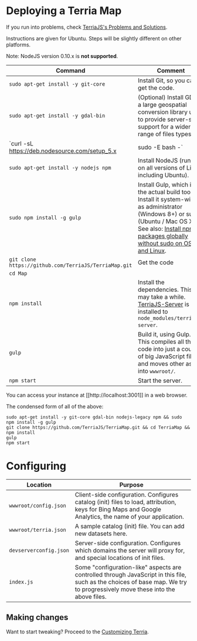 # Deploying a Terria Map

If you run into problems, check [TerriaJS's Problems and Solutions](https://github.com/TerriaJS/terriajs/wiki/Problems-and-Solutions).

Instructions are given for Ubuntu. Steps will be slightly different on other platforms.

Note: NodeJS version 0.10.x is **not supported**.

Command | Comment
--------|--------
`sudo apt-get install -y git-core`|Install Git, so you can get the code.
`sudo apt-get install -y gdal-bin`|(Optional) Install GDAL, a large geospatial conversion library used to provide server-side support for a wider range of files types.
`curl -sL https://deb.nodesource.com/setup_5.x | sudo -E bash -` | (Required for Ubuntu) Prepare to install NodeJS, used to build Terria. The default NodeJS available with Ubuntu 14.04 is too old. On Windows, download and install the MSI from the npm web site. On Mac OS X, install it via Homebrew.
`sudo apt-get install -y nodejs npm` | Install NodeJS (run this on all versions of Linux, including Ubuntu).
`sudo npm install -g gulp`| Install Gulp, which is the actual build tool. Install it system-wide, as administrator (Windows 8+) or sudo (Ubuntu / Mac OS X). See also: [Install npm packages globally without sudo on OS X and Linux](https://github.com/sindresorhus/guides/blob/master/npm-global-without-sudo.md).
`git clone https://github.com/TerriaJS/TerriaMap.git` | Get the code
`cd Map`|
`npm install` | Install the dependencies. This may take a while. [TerriaJS-Server](https://github.com/TerriaJS/terriajs-server) is installed to `node_modules/terriajs-server`.
`gulp` | Build it, using Gulp. This compiles all the code into just a couple of big JavaScript files and moves other assets into `wwwroot/`.
`npm start` | Start the server.

You can access your instance at [[http://localhost:3001]] in a web browser.

The condensed form of all of the above:

```
sudo apt-get install -y git-core gdal-bin nodejs-legacy npm && sudo npm install -g gulp
git clone https://github.com/TerriaJS/TerriaMap.git && cd TerriaMap && npm install
gulp
npm start
```

# Configuring

Location | Purpose
---------|---------
`wwwroot/config.json` | Client-side configuration. Configures catalog (init) files to load, attribution, keys for Bing Maps and Google Analytics, the name of your application.
`wwwroot/terria.json` | A sample catalog (init) file. You can add new datasets here.
`devserverconfig.json` | Server-side configuration. Configures which domains the server will proxy for, and special locations of init files.
`index.js`| Some "configuration-like" aspects are controlled through JavaScript in this file, such as the choices of base map. We try to progressively move these into the above files.

## Making changes

Want to start tweaking? Proceed to the [Customizing Terria](/Documentation/Customizing/README.md).